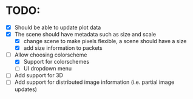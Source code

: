 # TODO:
- [x] Should be able to update plot data
- [x] The scene should have metadata such as size and scale
    - [x] change scene to make pixels flexible, a scene should have a size
    - [x] add size information to packets
- [ ] Allow choosing colorscheme
    - [x] Support for colorschemes
    - [ ] UI dropdown menu
- [ ] Add support for 3D
- [ ] Add support for distributed image information (i.e. partial image updates)
